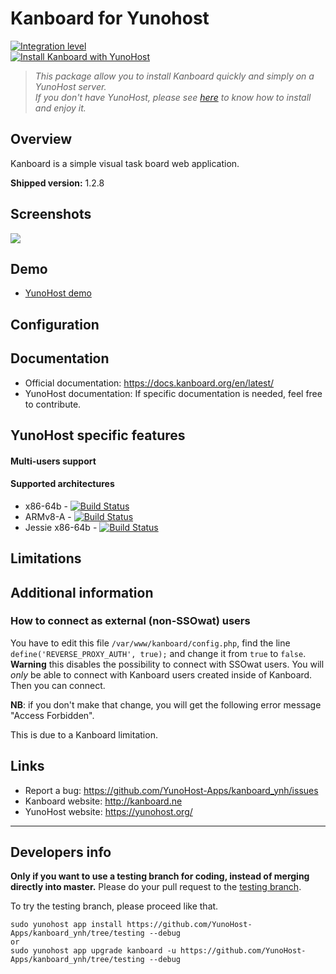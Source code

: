 # Kanboard for Yunohost

[![Integration level](https://dash.yunohost.org/integration/kanboard.svg)](https://dash.yunohost.org/appci/app/kanboard)  
[![Install Kanboard with YunoHost](https://install-app.yunohost.org/install-with-yunohost.png)](https://install-app.yunohost.org/?app=kanboard)

> *This package allow you to install Kanboard quickly and simply on a YunoHost server.  
If you don't have YunoHost, please see [here](https://yunohost.org/#/install) to know how to install and enjoy it.*

## Overview
Kanboard is a simple visual task board web application.

**Shipped version:** 1.2.8

## Screenshots

![](https://kanboard.org/assets/img/board.png)

## Demo

* [YunoHost demo](https://demo.yunohost.org/dokuwiki/)

## Configuration

## Documentation

 * Official documentation: https://docs.kanboard.org/en/latest/
 * YunoHost documentation: If specific documentation is needed, feel free to contribute.

## YunoHost specific features

#### Multi-users support

#### Supported architectures

* x86-64b - [![Build Status](https://ci-apps.yunohost.org/ci/logs/kanboard%20%28Official%29.svg)](https://ci-apps.yunohost.org/ci/apps/kanboard/)
* ARMv8-A - [![Build Status](https://ci-apps-arm.yunohost.org/ci/logs/kanboard%20%28Official%29.svg)](https://ci-apps-arm.yunohost.org/ci/apps/kanboard/)
* Jessie x86-64b - [![Build Status](https://ci-stretch.nohost.me/ci/logs/kanboard%20%28Official%29.svg)](https://ci-stretch.nohost.me/ci/apps/kanboard/)

## Limitations

## Additional information

### How to connect as external (non-SSOwat) users

You have to edit this file `/var/www/kanboard/config.php`, find the line `define('REVERSE_PROXY_AUTH', true);` and change it from `true` to `false`.
**Warning** this disables the possibility to connect with SSOwat users. You will *only* be able to connect with Kanboard users created inside of Kanboard.
Then you can connect.

**NB**: if you don't make that change, you will get the following error message "Access Forbidden".

This is due to a Kanboard limitation.

## Links

 * Report a bug: https://github.com/YunoHost-Apps/kanboard_ynh/issues
 * Kanboard website: http://kanboard.ne
 * YunoHost website: https://yunohost.org/

---

Developers info
----------------

**Only if you want to use a testing branch for coding, instead of merging directly into master.**
Please do your pull request to the [testing branch](https://github.com/YunoHost-Apps/kanboard_ynh/tree/testing).

To try the testing branch, please proceed like that.
```
sudo yunohost app install https://github.com/YunoHost-Apps/kanboard_ynh/tree/testing --debug
or
sudo yunohost app upgrade kanboard -u https://github.com/YunoHost-Apps/kanboard_ynh/tree/testing --debug
```
